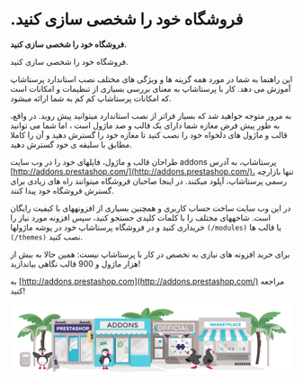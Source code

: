 # .فروشگاه خود را شخصی سازی کنید


  
**فروشگاه خود را شخصی سازی کنید.**

فروشگاه خود را شخصی سازی کنید.

این راهنما به شما در مورد همه گزینه ها و ویژگی های مختلف نصب استاندارد پرستاشاپ آموزش می دهد. کار با پرستاشاپ به معنای بررسی بسیاری از تنظیمات و امکانات است که امکانات پرستاشاپ کم کم به شما ارائه می­شود.

به مرور متوجه خواهید شد که بسیار فراتر از نصب استاندارد می­توانید پیش روید. در واقع، به طور پیش فرض مغازه شما دارای یک قالب و صد ماژول است ، اما شما می توانید قالب و ماژول های دلخواه خود را نصب کنید تا مغازه خود را گسترش دهید و آن را کاملا مطابق با سلیقه ی خود گسترش دهید.

طراحان قالب و ماژول، فایل­های خود را در وب سایت addons پرستاشاپ، به آدرس  [http://addons.prestashop.com/](http://addons.prestashop.com/)، تنها بازارچه رسمی پرستاشاپ، آپلود می­کنند. در اینجا صاحبان فروشگاه می­توانند راه های زیادی برای گسترش فروشگاه خود پیدا کنند.

در این وب سایت ساخت حساب کاربری و همچنین بسیاری از افزونه­های با کیفیت رایگان است. شاخه­های مختلف را با کلمات کلیدی جستجو کنید، سپس افزونه مورد نیاز را خریداری کنید و در فروشگاه پرستاشاپ خود در پوشه ماژول­ها  `(/modules)` یا قالب ها `(/themes)` نصب کنید.

برای خرید افزونه های نیازی به تخصص در کار با پرستاشاپ نیست: همین حالا به بیش از هزار ماژول و 900 قالب نگاهی بیاندازید!

به  [http://addons.prestashop.com](http://addons.prestashop.com/) مراجعه کنید!

![](../.gitbook/assets/image%20%283%29.png)

